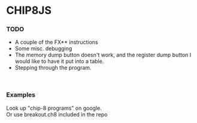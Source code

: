# CHIP8JS
### TODO
-  A couple of the FX** instructions
-  Some misc. debugging
-  The memory dump button doesn't work, and the register dump button I would like to have it put into a table.
-  Stepping through the program.
  <br>
  
### Examples
Look up "chip-8 programs" on google. <br>
Or use breakout.ch8 included in the repo
